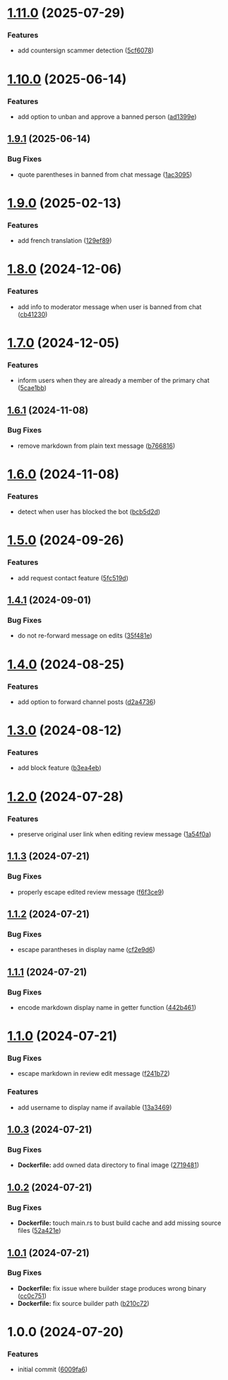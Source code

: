 # [1.11.0](https://github.com/DASPRiD/telegram-bouncer-bot/compare/v1.10.0...v1.11.0) (2025-07-29)


### Features

* add countersign scammer detection ([5cf6078](https://github.com/DASPRiD/telegram-bouncer-bot/commit/5cf607885625f3e199a1be60030c4666bc05b99d))

# [1.10.0](https://github.com/DASPRiD/telegram-bouncer-bot/compare/v1.9.1...v1.10.0) (2025-06-14)


### Features

* add option to unban and approve a banned person ([ad1399e](https://github.com/DASPRiD/telegram-bouncer-bot/commit/ad1399ec0ccc56feac90f1886e96ee1e4eba6ba7))

## [1.9.1](https://github.com/DASPRiD/telegram-bouncer-bot/compare/v1.9.0...v1.9.1) (2025-06-14)


### Bug Fixes

* quote parentheses in banned from chat message ([1ac3095](https://github.com/DASPRiD/telegram-bouncer-bot/commit/1ac309569bb3bc131fcf65887d5d7324864d9e89))

# [1.9.0](https://github.com/DASPRiD/telegram-bouncer-bot/compare/v1.8.0...v1.9.0) (2025-02-13)


### Features

* add french translation ([129ef89](https://github.com/DASPRiD/telegram-bouncer-bot/commit/129ef89cfed2849563308080e3432582dc92cd35))

# [1.8.0](https://github.com/DASPRiD/telegram-bouncer-bot/compare/v1.7.0...v1.8.0) (2024-12-06)


### Features

* add info to moderator message when user is banned from chat ([cb41230](https://github.com/DASPRiD/telegram-bouncer-bot/commit/cb41230e254ed59ad5067671ab1aa739185b5282))

# [1.7.0](https://github.com/DASPRiD/telegram-bouncer-bot/compare/v1.6.1...v1.7.0) (2024-12-05)


### Features

* inform users when they are already a member of the primary chat ([5cae1bb](https://github.com/DASPRiD/telegram-bouncer-bot/commit/5cae1bba83356968cdbc64ae292f25614c752320))

## [1.6.1](https://github.com/DASPRiD/telegram-bouncer-bot/compare/v1.6.0...v1.6.1) (2024-11-08)


### Bug Fixes

* remove markdown from plain text message ([b766816](https://github.com/DASPRiD/telegram-bouncer-bot/commit/b76681631da9d0eed65979af2851624f0b584882))

# [1.6.0](https://github.com/DASPRiD/telegram-bouncer-bot/compare/v1.5.0...v1.6.0) (2024-11-08)


### Features

* detect when user has blocked the bot ([bcb5d2d](https://github.com/DASPRiD/telegram-bouncer-bot/commit/bcb5d2db1433717c6ee64378a0deb914218818cf))

# [1.5.0](https://github.com/DASPRiD/telegram-bouncer-bot/compare/v1.4.1...v1.5.0) (2024-09-26)


### Features

* add request contact feature ([5fc519d](https://github.com/DASPRiD/telegram-bouncer-bot/commit/5fc519d35f0a7c8c655c20df1a3453369cab7ce0))

## [1.4.1](https://github.com/DASPRiD/telegram-bouncer-bot/compare/v1.4.0...v1.4.1) (2024-09-01)


### Bug Fixes

* do not re-forward message on edits ([35f481e](https://github.com/DASPRiD/telegram-bouncer-bot/commit/35f481e09850c91944f1efb1bf4ff51e2f39eecc))

# [1.4.0](https://github.com/DASPRiD/telegram-bouncer-bot/compare/v1.3.0...v1.4.0) (2024-08-25)


### Features

* add option to forward channel posts ([d2a4736](https://github.com/DASPRiD/telegram-bouncer-bot/commit/d2a47361dbd792cfc189fe70b794de6535e90d0a))

# [1.3.0](https://github.com/DASPRiD/telegram-bouncer-bot/compare/v1.2.0...v1.3.0) (2024-08-12)


### Features

* add block feature ([b3ea4eb](https://github.com/DASPRiD/telegram-bouncer-bot/commit/b3ea4ebef36e3e96729a7ab150f3b43ae6cfaa86))

# [1.2.0](https://github.com/DASPRiD/telegram-bouncer-bot/compare/v1.1.3...v1.2.0) (2024-07-28)


### Features

* preserve original user link when editing review message ([1a54f0a](https://github.com/DASPRiD/telegram-bouncer-bot/commit/1a54f0a65a849bd3bf92945077f9dc3cfd0a57a3))

## [1.1.3](https://github.com/DASPRiD/telegram-bouncer-bot/compare/v1.1.2...v1.1.3) (2024-07-21)


### Bug Fixes

* properly escape edited review message ([f6f3ce9](https://github.com/DASPRiD/telegram-bouncer-bot/commit/f6f3ce93de15b1891328981d647018a0baef761f))

## [1.1.2](https://github.com/DASPRiD/telegram-bouncer-bot/compare/v1.1.1...v1.1.2) (2024-07-21)


### Bug Fixes

* escape parantheses in display name ([cf2e9d6](https://github.com/DASPRiD/telegram-bouncer-bot/commit/cf2e9d68b959d36a6870c78e2375c9b3310cb3e6))

## [1.1.1](https://github.com/DASPRiD/telegram-bouncer-bot/compare/v1.1.0...v1.1.1) (2024-07-21)


### Bug Fixes

* encode markdown display name in getter function ([442b461](https://github.com/DASPRiD/telegram-bouncer-bot/commit/442b461fbba20da1ff76c1c4db3ec453b33687ab))

# [1.1.0](https://github.com/DASPRiD/telegram-bouncer-bot/compare/v1.0.3...v1.1.0) (2024-07-21)


### Bug Fixes

* escape markdown in review edit message ([f241b72](https://github.com/DASPRiD/telegram-bouncer-bot/commit/f241b7224acfed9b687038ea110589c760d69f57))


### Features

* add username to display name if available ([13a3469](https://github.com/DASPRiD/telegram-bouncer-bot/commit/13a3469bf89627e1df0956ddad2ffb13e3b8470b))

## [1.0.3](https://github.com/DASPRiD/telegram-bouncer-bot/compare/v1.0.2...v1.0.3) (2024-07-21)


### Bug Fixes

* **Dockerfile:** add owned data directory to final image ([2719481](https://github.com/DASPRiD/telegram-bouncer-bot/commit/27194810c9dfd49064ac9f98fb88b2b567e641ea))

## [1.0.2](https://github.com/DASPRiD/telegram-bouncer-bot/compare/v1.0.1...v1.0.2) (2024-07-21)


### Bug Fixes

* **Dockerfile:** touch main.rs to bust build cache and add missing source files ([52a421e](https://github.com/DASPRiD/telegram-bouncer-bot/commit/52a421e7206a28f6429a602ca1d68bc47321f8df))

## [1.0.1](https://github.com/DASPRiD/telegram-bouncer-bot/compare/v1.0.0...v1.0.1) (2024-07-21)


### Bug Fixes

* **Dockerfile:** fix issue where builder stage produces wrong binary ([cc0c751](https://github.com/DASPRiD/telegram-bouncer-bot/commit/cc0c75184801e5bdf8815e511274d5df4064c07a))
* **Dockerfile:** fix source builder path ([b210c72](https://github.com/DASPRiD/telegram-bouncer-bot/commit/b210c7294751176bf30cee193df25a2fa519177d))

# 1.0.0 (2024-07-20)


### Features

* initial commit ([6009fa6](https://github.com/DASPRiD/telegram-bouncer-bot/commit/6009fa60ea7b7d346fcc57f5b3341aa4bf3704b5))
